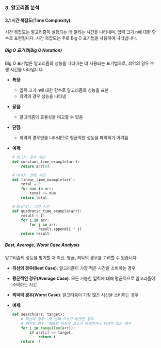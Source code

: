 ### 3. 알고리즘 분석

#### 3.1 시간 복잡도(Time Complexity)

시간 복잡도는 알고리즘이 실행되는 데 걸리는 시간을 나타내며, 입력 크기 n에 대한 함수로 표현됩니다. 시간 복잡도는 주로 Big O 표기법을 사용하여 나타냅니다.

##### Big O 표기법(Big O Notation)

Big O 표기법은 알고리즘의 성능을 나타내는 데 사용되는 표기법으로, 최악의 경우 수행 시간을 나타냅니다. 

- **특징**:
  - 입력 크기 n에 대한 함수로 알고리즘의 성능을 표현
  - 최악의 경우 성능을 나타냄

- **장점**:
  - 알고리즘의 효율성을 비교할 수 있음

- **단점**:
  - 최악의 경우만을 나타내므로 평균적인 성능을 파악하기 어려움

- **예제**:
  ```python
  # O(1): 상수 시간
  def constant_time_example(arr):
      return arr[0]

  # O(n): 선형 시간
  def linear_time_example(arr):
      total = 0
      for num in arr:
          total += num
      return total

  # O(n^2): 이차 시간
  def quadratic_time_example(arr):
      result = []
      for i in arr:
          for j in arr:
              result.append(i * j)
      return result
  ```

##### Best, Average, Worst Case Analysis

알고리즘의 성능을 평가할 때 최선, 평균, 최악의 경우를 고려할 수 있습니다.

- **최선의 경우(Best Case)**: 알고리즘이 가장 적은 시간을 소비하는 경우
- **평균적인 경우(Average Case)**: 모든 가능한 입력에 대해 평균적으로 알고리즘이 소비하는 시간
- **최악의 경우(Worst Case)**: 알고리즘이 가장 많은 시간을 소비하는 경우

- **예제**:
  ```python
  def search(arr, target):
      # 최선의 경우: 첫 번째 요소가 타겟인 경우
      # 최악의 경우: 배열의 마지막 요소가 타겟이거나 타겟이 없는 경우
      for i in range(len(arr)):
          if arr[i] == target:
              return i
      return -1
  ```
